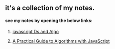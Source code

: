 ## it's a collection of my notes.<br>

#### see my notes by opening the below links:<br>


1. [javascript Ds and Algo](https://hackmd.io/@ankyBot/BkJ1p6d4O)<br>

2. [A Practical Guide to Algorithms with JavaScript](https://hackmd.io/@ankyBot/HJ5EiPcEO)
